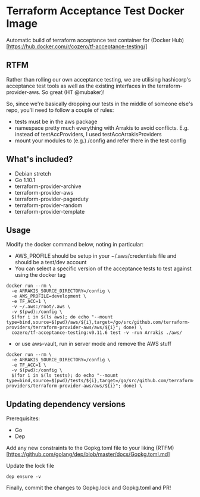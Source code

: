 # Terraform Acceptance Test Docker Image
Automatic build of terraform acceptance test container for (Docker Hub)[https://hub.docker.com/r/cozero/tf-acceptance-testing/]

## RTFM

Rather than rolling our own acceptance testing, we are utilising hashicorp's acceptance test tools as well as the existing interfaces in the terraform-provider-aws. So great (HT @mubaker)!

So, since we're basically dropping our tests in the middle of someone else's repo, you'll need to follow a couple of rules:

- tests must be in the aws package
- namespace pretty much everything with Arrakis to avoid conflicts. E.g. instead of testAccProviders, I used testAccArrakisProviders
- mount your modules to (e.g.) /config and refer there in the test config

## What's included?

* Debian stretch
* Go 1.10.1
* terraform-provider-archive
* terraform-provider-aws
* terraform-provider-pagerduty
* terraform-provider-random
* terraform-provider-template

## Usage

Modify the docker command below, noting in particular:
* AWS_PROFILE should be setup in your ~/.aws/credentials file and should be a test/dev account
* You can select a specific version of the acceptance tests to test against using the docker tag
```
docker run --rm \
  -e ARRAKIS_SOURCE_DIRECTORY=/config \
  -e AWS_PROFILE=development \
  -e TF_ACC=1 \
  -v ~/.aws:/root/.aws \
  -v $(pwd):/config \
  $(for i in $(ls aws); do echo "--mount type=bind,source=$(pwd)/aws/${i},target=/go/src/github.com/terraform-providers/terraform-provider-aws/aws/${i}"; done) \
  cozero/tf-acceptance-testing:v0.11.6 test -v -run Arrakis ./aws/
```

* or use aws-vault, run in server mode and remove the AWS stuff
```
docker run --rm \
  -e ARRAKIS_SOURCE_DIRECTORY=/config \
  -e TF_ACC=1 \
  -v $(pwd):/config \
  $(for i in $(ls tests); do echo "--mount type=bind,source=$(pwd)/tests/${i},target=/go/src/github.com/terraform-providers/terraform-provider-aws/aws/${i}"; done) \
```
## Updating dependency versions

Prerequisites:
* Go
* Dep

Add any new constraints to the Gopkg.toml file to your liking (RTFM)[https://github.com/golang/dep/blob/master/docs/Gopkg.toml.md]

Update the lock file
```
dep ensure -v
```

Finally, commit the changes to Gopkg.lock and Gopkg.toml and PR!

